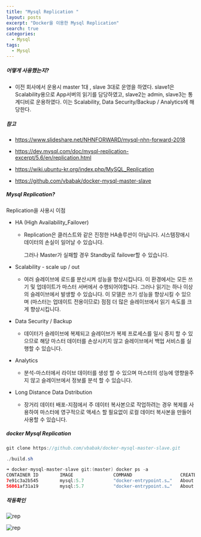 ```yaml
---
title: "Mysql Replication "
layout: posts
excerpt: "Docker을 이용한 Mysql Replication"
search: true
categories:
  - Mysql
tags:
  - Mysql
---
```


##### 어떻게 사용했는지?

- 이전 회사에서 운용시 master 1대 , slave 3대로 운영을 하였다.  slave1은 Scalability용으로 App서버의 읽기를 담당하였고, slave2는 admin, slave3는 통계디비로 운용하였다. 이는 Scalability, Data Security/Backup / Analytics에 해당한다. 

##### 참고

- https://www.slideshare.net/NHNFORWARD/mysql-nhn-forward-2018

- https://dev.mysql.com/doc/mysql-replication-excerpt/5.6/en/replication.html

- https://wiki.ubuntu-kr.org/index.php/MySQL_Replication

- https://github.com/vbabak/docker-mysql-master-slave

##### Mysql Replication? 

Replication을 사용시 이점

- HA (High Availability_Failover)

  - Replication은 클러스트와 같은 진정한 HA솔루션이 아닙니다. 시스템장애시 데이터의 손실이 일어날 수 있습니다. 

    그러나 Master가 실패할 경우 Standby로 failover할 수 있습니다. 

- Scalability - scale up / out
  - 여러 슬레이브에 로드를 분산시켜 성능을 향상시킵니다. 이 환경에서는 모든 쓰기 및 업데이트가 마스터 서버에서 수행되어야합니다. 그러나 읽기는 하나 이상의 슬레이브에서 발생할 수 있습니다. 이 모델은 쓰기 성능을 향상시킬 수 있으며 (마스터는 업데이트 전용이므로) 점점 더 많은 슬레이브에서 읽기 속도를 크게 향상시킵니다.

- Data Security / Backup
  - 데이터가 슬레이브에 복제되고 슬레이브가 복제 프로세스를 일시 중지 할 수 있으므로 해당 마스터 데이터를 손상시키지 않고 슬레이브에서 백업 서비스를 실행할 수 있습니다.

- Analytics
  - 분석-마스터에서 라이브 데이터를 생성 할 수 있으며 마스터의 성능에 영향을주지 않고 슬레이브에서 정보를 분석 할 수 있습니다.

- Long Distance Data Dstribution
  - 장거리 데이터 배포-지점에서 주 데이터 복사본으로 작업하려는 경우 복제를 사용하여 마스터에 영구적으로 액세스 할 필요없이 로컬 데이터 복사본을 만들어 사용할 수 있습니다.

##### docker Mysql Replication

```java
git clone https://github.com/vbabak/docker-mysql-master-slave.git

./build.sh

➜ docker-mysql-master-slave git:(master) docker ps -a
CONTAINER ID        IMAGE               COMMAND                  CREATED             STATUS              PORTS                               NAMES
7e91c3a2b545        mysql:5.7           "docker-entrypoint.s…"   About an hour ago   Up 36 minutes       33060/tcp, 0.0.0.0:5506->3306/tcp   mysql_slave
56061af31a19        mysql:5.7           "docker-entrypoint.s…"   About an hour ago   Up About an hour    33060/tcp, 0.0.0.0:4406->3306/tcp   mysql_master

```

##### 작동확인

![rep](/blog/assets/images/docker/mysql_rep_1.png)

![rep](/blog/assets/images/docker/mysql_rep_2.png)

